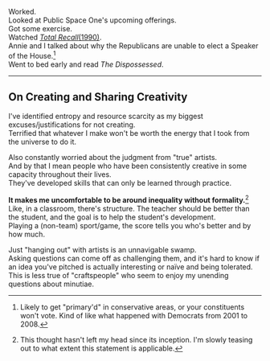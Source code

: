 Worked.  
Looked at Public Space One's upcoming offerings.  
Got some exercise.  
Watched [_Total Recall_(1990)](https://en.wikipedia.org/wiki/Total_Recall_(1990_film)).  
Annie and I talked about why the Republicans are unable to elect a Speaker of the House.[^1]   
Went to bed early and read _The Dispossessed_.  

***
## On Creating and Sharing Creativity  

I've identified entropy and resource scarcity as my biggest excuses/justifications for not creating.  
Terrified that whatever I make won't be worth the energy that I took from the universe to do it.  

Also constantly worried about the judgment from "true" artists.  
And by that I mean people who have been consistently creative in some capacity throughout their lives.  
They've developed skills that can only be learned through practice.  

**It makes me uncomfortable to be around inequality without formality.**[^2]  
Like, in a classroom, there's structure. The teacher should be better than the student, and the goal is to help the student's development.  
Playing a (non-team) sport/game, the score tells you who's better and by how much.  

Just "hanging out" with artists is an unnavigable swamp.  
Asking questions can come off as challenging them, and it's hard to know if an idea you've pitched is actually interesting or naïve and being tolerated.  
This is less true of "craftspeople" who seem to enjoy my unending questions about minutiae.  

[^1]: Likely to get "primary'd" in conservative areas, or your constituents won't vote. Kind of like what happened with Democrats from 2001 to 2008.
[^2]: This thought hasn't left my head since its inception. I'm slowly teasing out to what extent this statement is applicable.
